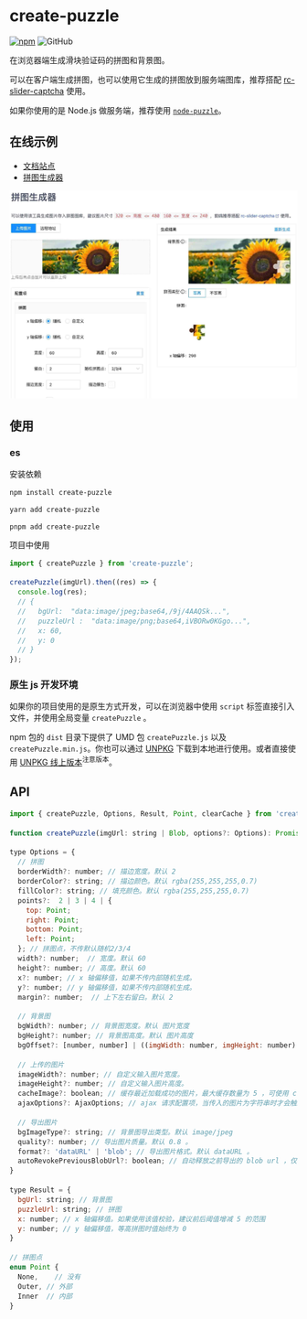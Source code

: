 # create-puzzle

[![npm][npm]][npm-url] ![GitHub](https://img.shields.io/github/license/caijf/create-puzzle.svg)

在浏览器端生成滑块验证码的拼图和背景图。

可以在客户端生成拼图，也可以使用它生成的拼图放到服务端图库，推荐搭配 [rc-slider-captcha] 使用。

如果你使用的是 Node.js 做服务端，推荐使用 [`node-puzzle`](https://www.npmjs.com/package/node-puzzle)。

## 在线示例

- [文档站点][site]
- [拼图生成器][generator]

[![拼图生成器](./docs/generator.jpg)][generator]

## 使用

### es

安装依赖

```shell
npm install create-puzzle
```

```shell
yarn add create-puzzle
```

```shell
pnpm add create-puzzle
```

项目中使用

```typescript
import { createPuzzle } from 'create-puzzle';

createPuzzle(imgUrl).then((res) => {
  console.log(res);
  // {
  //   bgUrl:  "data:image/jpeg;base64,/9j/4AAQSk...",
  //   puzzleUrl :  "data:image/png;base64,iVBORw0KGgo...",
  //   x: 60,
  //   y: 0
  // }
});
```

### 原生 js 开发环境

如果你的项目使用的是原生方式开发，可以在浏览器中使用 `script` 标签直接引入文件，并使用全局变量 `createPuzzle` 。

npm 包的 `dist` 目录下提供了 UMD 包 `createPuzzle.js` 以及 `createPuzzle.min.js`。你也可以通过 [UNPKG](https://unpkg.com/create-puzzle/dist/) 下载到本地进行使用。或者直接使用 [UNPKG 线上版本](https://unpkg.com/create-puzzle@latest/dist/createPuzzle.min.js)<sup>注意版本</sup>。

## API

```javascript
import { createPuzzle, Options, Result, Point, clearCache } from 'create-puzzle';

function createPuzzle(imgUrl: string | Blob, options?: Options): Promise<Result>;

type Options = {
  // 拼图
  borderWidth?: number; // 描边宽度。默认 2
  borderColor?: string; // 描边颜色。默认 rgba(255,255,255,0.7)
  fillColor?: string; // 填充颜色。默认 rgba(255,255,255,0.7)
  points?:  2 | 3 | 4 | {
    top: Point;
    right: Point;
    bottom: Point;
    left: Point;
  }; // 拼图点，不传默认随机2/3/4
  width?: number;  // 宽度。默认 60
  height?: number; // 高度。默认 60
  x?: number; // x 轴偏移值，如果不传内部随机生成。
  y?: number; // y 轴偏移值，如果不传内部随机生成。
  margin?: number;  // 上下左右留白。默认 2

  // 背景图
  bgWidth?: number; // 背景图宽度。默认 图片宽度
  bgHeight?: number; // 背景图高度。默认 图片高度
  bgOffset?: [number, number] | ((imgWidth: number, imgHeight: number) => [number, number]); // 背景图偏移值。 默认 [0,0]

  // 上传的图片
  imageWidth?: number; // 自定义输入图片宽度。
  imageHeight?: number; // 自定义输入图片高度。
  cacheImage?: boolean; // 缓存最近加载成功的图片，最大缓存数量为 5 ，可使用 clearCache 清理缓存。默认为 true 。
  ajaxOptions?: AjaxOptions; // ajax 请求配置项，当传入的图片为字符串时才会触发请求。更多信息可查阅： https://doly-dev.github.io/util-helpers/global.html#AjaxOptions

  // 导出图片
  bgImageType?: string; // 背景图导出类型。默认 image/jpeg
  quality?: number; // 导出图片质量。默认 0.8 。
  format?: 'dataURL' | 'blob'; // 导出图片格式。默认 dataURL 。
  autoRevokePreviousBlobUrl?: boolean; // 自动释放之前导出的 blob url ，仅在 format='blob' 时生效。默认 true 。
}

type Result = {
  bgUrl: string; // 背景图
  puzzleUrl: string; // 拼图
  x: number; // x 轴偏移值。如果使用该值校验，建议前后阈值增减 5 的范围
  y: number; // y 轴偏移值，等高拼图时值始终为 0
}

// 拼图点
enum Point {
  None,    // 没有
  Outer, // 外部
  Inner  // 内部
}
```

[site]: https://caijf.github.io/create-puzzle
[generator]: https://caijf.github.io/create-puzzle/generator
[rc-slider-captcha]: https://caijf.github.io/rc-slider-captcha/
[npm]: https://img.shields.io/npm/v/create-puzzle.svg
[npm-url]: https://npmjs.com/package/create-puzzle
